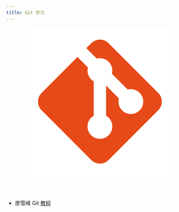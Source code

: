 ```yaml
---
title: Git 学习
---
```


<center><img src='./figures/git.svg' align='center'></img></center>

<br></br>

- 廖雪峰 Git [教程](https://www.liaoxuefeng.com/wiki/896043488029600)